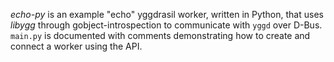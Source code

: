 _echo-py_ is an example "echo" yggdrasil worker, written in Python, that uses
_libygg_ through gobject-introspection to communicate with `yggd` over D-Bus.
`main.py` is documented with comments demonstrating how to create and connect a
worker using the API.
